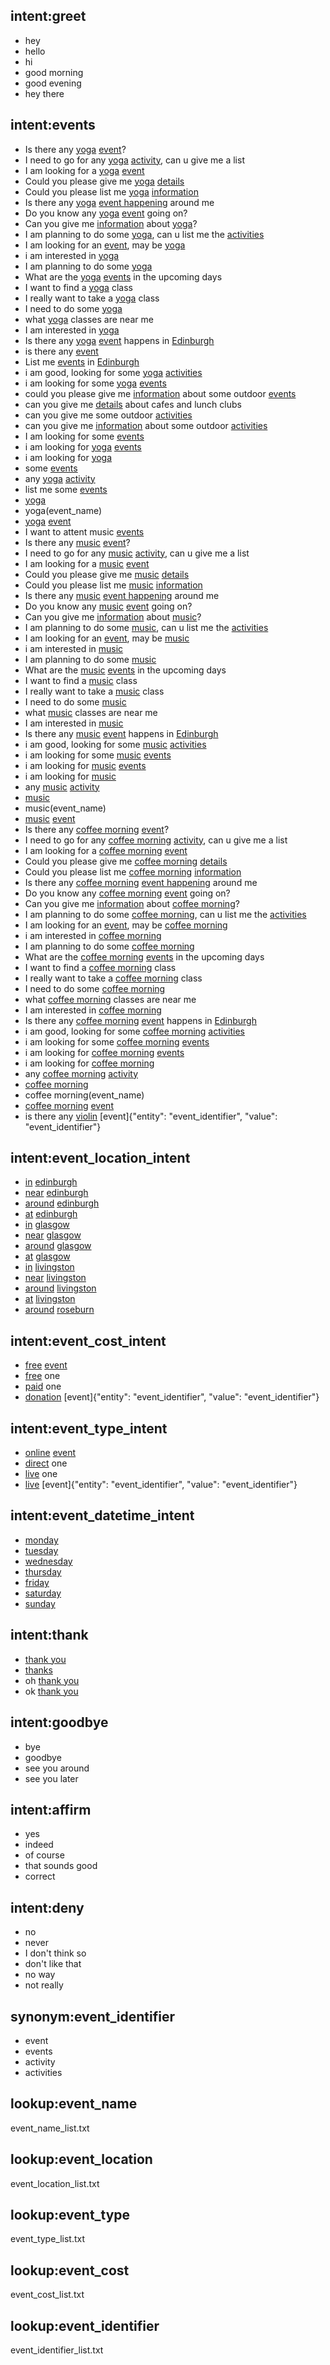 ## intent:greet
- hey
- hello
- hi
- good morning
- good evening
- hey there

## intent:events
- Is there any [yoga](event_name) [event](event_identifier)?
- I need to go for any [yoga](event_name) [activity](event_identifier), can u give me a list
- I am looking for a [yoga](event_name) [event](event_identifier)
- Could you please give me [yoga](event_name) [details](event_identifier)
- Could you please list me [yoga](event_name) [information](event_identifier)
- Is there any [yoga](event_name) [event happening](event_identifier) around me
- Do you know any [yoga](event_name) [event](event_identifier) going on?
- Can you give me [information](event_identifier) about [yoga](event_name)?
- I am planning to do some [yoga](event_name), can u list me the [activities](event_identifier)
- I am looking for an [event](event_identifier), may be [yoga](event_identifier)
- i am interested in [yoga](event_name)
- I am planning to do some [yoga](event_name)
- What are the [yoga](event_name) [events](event_identifier) in the upcoming days
- I want to find a [yoga](event_name) class
- I really want to take a [yoga](event_name) class
- I need to do some [yoga](event_name)
- what [yoga](event_name) classes are near me
- I am interested in [yoga](event_name)
- Is there any [yoga](event_name) [event](event_identifier) happens in [Edinburgh](event_location)
- is there any [event](event_identifier)
- List me [events](event_identifier) in [Edinburgh](event_location)
- i am good, looking for some [yoga](event_name) [activities](event_identifier)
- i am looking for some [yoga](event_name) [events](event_identifier)
- could you please give me [information](event_identifier) about some outdoor [events](event_identifier)
- can you give me [details](event_identifier) about cafes and lunch clubs
- can you give me some outdoor [activities](event_identifier)
- can you give me [information](event_identifier) about some outdoor [activities](event_identifier)
- I am looking for some [events](event_identifier)
- i am looking for [yoga](event_name) [events](event_identifier)
- i am looking for [yoga](event_name)
- some [events](event_identifier)
- any [yoga](event_name) [activity](event_identifier)
- list me some [events](event_identifier)
- [yoga](event_name)
- yoga(event_name)
- [yoga](event_name) [event](event_identifier)
- I want to attent music [events](event_identifier)
- Is there any [music](event_name) [event](event_identifier)?
- I need to go for any [music](event_name) [activity](event_identifier), can u give me a list
- I am looking for a [music](event_name) [event](event_identifier)
- Could you please give me [music](event_name) [details](event_identifier)
- Could you please list me [music](event_name) [information](event_identifier)
- Is there any [music](event_name) [event happening](event_identifier) around me
- Do you know any [music](event_name) [event](event_identifier) going on?
- Can you give me [information](event_identifier) about [music](event_name)?
- I am planning to do some [music](event_name), can u list me the [activities](event_identifier)
- I am looking for an [event](event_identifier), may be [music](event_identifier)
- i am interested in [music](event_name)
- I am planning to do some [music](event_name)
- What are the [music](event_name) [events](event_identifier) in the upcoming days
- I want to find a [music](event_name) class
- I really want to take a [music](event_name) class
- I need to do some [music](event_name)
- what [music](event_name) classes are near me
- I am interested in [music](event_name)
- Is there any [music](event_name) [event](event_identifier) happens in [Edinburgh](event_location)
- i am good, looking for some [music](event_name) [activities](event_identifier)
- i am looking for some [music](event_name) [events](event_identifier)
- i am looking for [music](event_name) [events](event_identifier)
- i am looking for [music](event_name)
- any [music](event_name) [activity](event_identifier)
- [music](event_name)
- music(event_name)
- [music](event_name) [event](event_identifier)
- Is there any [coffee morning](event_name) [event](event_identifier)?
- I need to go for any [coffee morning](event_name) [activity](event_identifier), can u give me a list
- I am looking for a [coffee morning](event_name) [event](event_identifier)
- Could you please give me [coffee morning](event_name) [details](event_identifier)
- Could you please list me [coffee morning](event_name) [information](event_identifier)
- Is there any [coffee morning](event_name) [event happening](event_identifier) around me
- Do you know any [coffee morning](event_name) [event](event_identifier) going on?
- Can you give me [information](event_identifier) about [coffee morning](event_name)?
- I am planning to do some [coffee morning](event_name), can u list me the [activities](event_identifier)
- I am looking for an [event](event_identifier), may be [coffee morning](event_identifier)
- i am interested in [coffee morning](event_name)
- I am planning to do some [coffee morning](event_name)
- What are the [coffee morning](event_name) [events](event_identifier) in the upcoming days
- I want to find a [coffee morning](event_name) class
- I really want to take a [coffee morning](event_name) class
- I need to do some [coffee morning](event_name)
- what [coffee morning](event_name) classes are near me
- I am interested in [coffee morning](event_name)
- Is there any [coffee morning](event_name) [event](event_identifier) happens in [Edinburgh](event_location)
- i am good, looking for some [coffee morning](event_name) [activities](event_identifier)
- i am looking for some [coffee morning](event_name) [events](event_identifier)
- i am looking for [coffee morning](event_name) [events](event_identifier)
- i am looking for [coffee morning](event_name)
- any [coffee morning](event_name) [activity](event_identifier)
- [coffee morning](event_name)
- coffee morning(event_name)
- [coffee morning](event_name) [event](event_identifier)
- is there any [violin](event_name) [event]{"entity": "event_identifier", "value": "event_identifier"}

## intent:event_location_intent
- [in](location_identifier) [edinburgh](event_location)
- [near](location_identifier) [edinburgh](event_location)
- [around](location_identifier) [edinburgh](event_location)
- [at](location_identifier) [edinburgh](event_location)
- [in](location_identifier) [glasgow](event_location)
- [near](location_identifier) [glasgow](event_location)
- [around](location_identifier) [glasgow](event_location)
- [at](location_identifier) [glasgow](event_location)
- [in](location_identifier) [livingston](event_location)
- [near](location_identifier) [livingston](event_location)
- [around](location_identifier) [livingston](event_location)
- [at](location_identifier) [livingston](event_location)
- [around](location_identifier) [roseburn](event_location)

## intent:event_cost_intent
- [free](event_cost) [event](event_identifier)
- [free](event_cost) one
- [paid](event_cost) one
- [donation](event_cost) [event]{"entity": "event_identifier", "value": "event_identifier"}

## intent:event_type_intent
- [online](event_type) [event](event_identifier)
- [direct](event_type) one
- [live](event_type) one
- [live](event_type) [event]{"entity": "event_identifier", "value": "event_identifier"}

## intent:event_datetime_intent
- [monday](date_time)
- [tuesday](date_time)
- [wednesday](date_time)
- [thursday](date_time)
- [friday](date_time)
- [saturday](date_time)
- [sunday](date_time)

## intent:thank
- [thank you](thank)
- [thanks](thank)
- oh [thank you](thank)
- ok [thank you](thank)

## intent:goodbye
- bye
- goodbye
- see you around
- see you later

## intent:affirm
- yes
- indeed
- of course
- that sounds good
- correct

## intent:deny
- no
- never
- I don't think so
- don't like that
- no way
- not really

## synonym:event_identifier
- event
- events
- activity
- activities

## lookup:event_name
  event_name_list.txt

## lookup:event_location
  event_location_list.txt

## lookup:event_type
  event_type_list.txt

## lookup:event_cost
  event_cost_list.txt

## lookup:event_identifier
  event_identifier_list.txt
